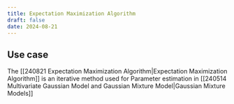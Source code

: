 ```yaml
---
title: Expectation Maximization Algorithm
draft: false
date: 2024-08-21
---
```


## Use case 
The [[240821 Expectation Maximization Algorithm|Expectation Maximization Algorithm]] is an iterative method used for Parameter estimation in [[240514 Multivariate Gaussian Model and Gaussian Mixture Model|Gaussian Mixture Models]]





